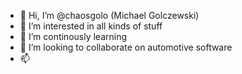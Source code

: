 - 👋 Hi, I’m @chaosgolo (Michael Golczewski)
- 👀 I’m interested in all kinds of stuff 
- 🌱 I’m continously learning
- 💞️ I’m looking to collaborate on automotive software
- 📫 

<!---
chaosgolo/chaosgolo is a ✨ special ✨ repository because its `README.md` (this file) appears on your GitHub profile.
You can click the Preview link to take a look at your changes.
--->
